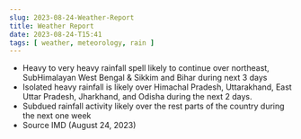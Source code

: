 ```yaml
---
slug: 2023-08-24-Weather-Report 
title: Weather Report 
date: 2023-08-24-T15:41
tags: [ weather, meteorology, rain ]
--- 
```

- Heavy to very heavy rainfall spell likely to continue over northeast, SubHimalayan West Bengal & Sikkim and Bihar during next 3 days 
- Isolated heavy rainfall is likely over Himachal Pradesh, Uttarakhand, East Uttar Pradesh, Jharkhand, and Odisha during the next 2 days.
- Subdued rainfall activity likely over the rest parts of the country during the next one week
- Source IMD (August 24, 2023)

